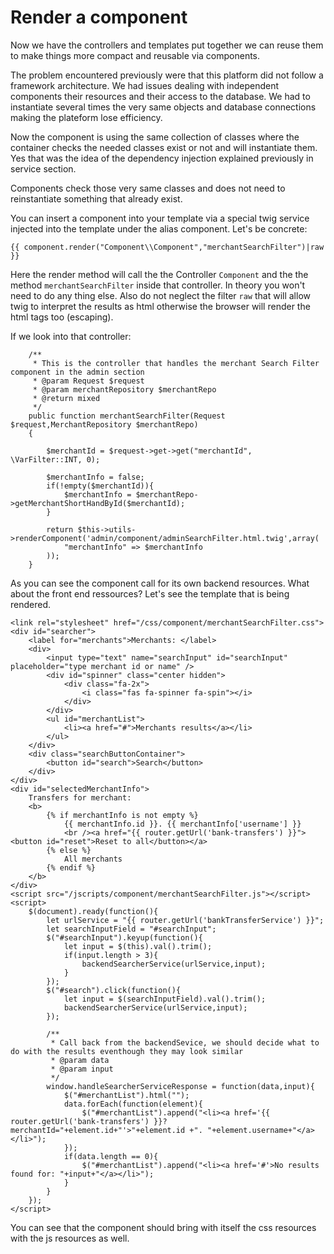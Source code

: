 # Render a component

Now we have the controllers and templates put together we can reuse them to make things more compact and reusable via components.

The problem encountered previously were that this platform did not follow a framework architecture. We had issues dealing with independent components their resources and their access to the database.
We had to instantiate several times the very same objects and database connections making the plateform lose efficiency.

Now the component is using the same collection of classes where the container checks the needed classes exist or not and will instantiate them. Yes that was the idea of the dependency injection explained previously in service section.

Components check those very same classes and does not need to reinstantiate something that already exist.

You can insert a component into your template via a special twig service injected into the template under the alias component. Let's be concrete:

``{{ component.render("Component\\Component","merchantSearchFilter")|raw }}``

Here the render method will call the the Controller ``Component`` and the the method ``merchantSearchFilter`` inside that controller. In theory you won't need to do any thing else.
Also do not neglect the filter ``raw`` that will allow twig to interpret the results as html otherwise the browser will render the html tags too (escaping).

If we look into that controller:

```
    /**
     * This is the controller that handles the merchant Search Filter component in the admin section
     * @param Request $request
     * @param merchantRepository $merchantRepo
     * @return mixed
     */
    public function merchantSearchFilter(Request $request,MerchantRepository $merchantRepo)
    {

        $merchantId = $request->get->get("merchantId", \VarFilter::INT, 0);

        $merchantInfo = false;
        if(!empty($merchantId)){
            $merchantInfo = $merchantRepo->getMerchantShortHandById($merchantId);
        }

        return $this->utils->renderComponent('admin/component/adminSearchFilter.html.twig',array(
            "merchantInfo" => $merchantInfo
        ));
    }
```

As you can see the component call for its own backend resources. What about the front end ressources?
Let's see the template that is being rendered.

```
<link rel="stylesheet" href="/css/component/merchantSearchFilter.css">
<div id="searcher">
    <label for="merchants">Merchants: </label>
    <div>
        <input type="text" name="searchInput" id="searchInput" placeholder="type merchant id or name" />
        <div id="spinner" class="center hidden">
            <div class="fa-2x">
                <i class="fas fa-spinner fa-spin"></i>
            </div>
        </div>
        <ul id="merchantList">
            <li><a href="#">Merchants results</a></li>
        </ul>
    </div>
    <div class="searchButtonContainer">
        <button id="search">Search</button>
    </div>
</div>
<div id="selectedMerchantInfo">
    Transfers for merchant:
    <b>
        {% if merchantInfo is not empty %}
            {{ merchantInfo.id }}. {{ merchantInfo['username'] }}
            <br /><a href="{{ router.getUrl('bank-transfers') }}"><button id="reset">Reset to all</button></a>
        {% else %}
            All merchants
        {% endif %}
    </b>
</div>
<script src="/jscripts/component/merchantSearchFilter.js"></script>
<script>
    $(document).ready(function(){
        let urlService = "{{ router.getUrl('bankTransferService') }}";
        let searchInputField = "#searchInput";
        $("#searchInput").keyup(function(){
            let input = $(this).val().trim();
            if(input.length > 3){
                backendSearcherService(urlService,input);
            }
        });
        $("#search").click(function(){
            let input = $(searchInputField).val().trim();
            backendSearcherService(urlService,input);
        });

        /**
         * Call back from the backendSevice, we should decide what to do with the results eventhough they may look similar
         * @param data
         * @param input
         */
        window.handleSearcherServiceResponse = function(data,input){
            $("#merchantList").html("");
            data.forEach(function(element){
                $("#merchantList").append("<li><a href='{{ router.getUrl('bank-transfers') }}?merchantId="+element.id+"'>"+element.id +". "+element.username+"</a></li>");
            });
            if(data.length == 0){
                $("#merchantList").append("<li><a href='#'>No results found for: "+input+"</a></li>");
            }
        }
    });
</script>
```

You can see that the component should bring with itself the css resources with the js resources as well.